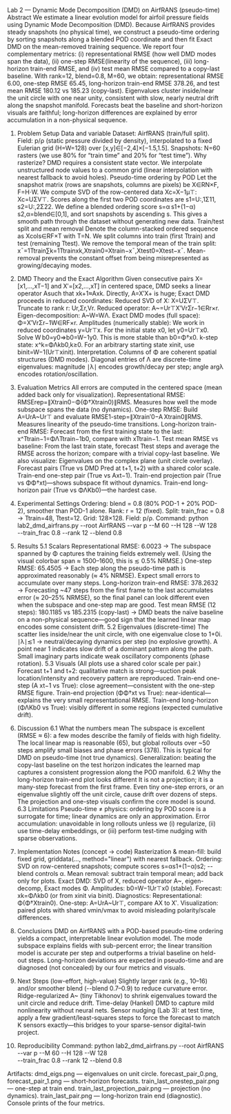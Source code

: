 Lab 2 — Dynamic Mode Decomposition (DMD) on AirfRANS (pseudo-time)
Abstract
We estimate a linear evolution model for airfoil pressure fields using Dynamic Mode Decomposition (DMD). Because AirfRANS provides steady snapshots (no physical time), we construct a pseudo-time ordering by sorting snapshots along a blended POD coordinate and then fit Exact DMD on the mean-removed training sequence. We report four complementary metrics: (i) representational RMSE (how well DMD modes span the data), (ii) one-step RMSE(linearity of the sequence), (iii) long-horizon train-end RMSE, and (iv) test mean RMSE compared to a copy-last baseline. With rank=12, blend=0.8, M=60, we obtain: representational RMSE 6.00, one-step RMSE 65.45, long-horizon train-end RMSE 378.26, and test mean RMSE 180.12 vs 185.23 (copy-last). Eigenvalues cluster inside/near the unit circle with one near unity, consistent with slow, nearly neutral drift along the snapshot manifold. Forecasts beat the baseline and short-horizon visuals are faithful; long-horizon differences are explained by error accumulation in a non-physical sequence.

1. Problem Setup
Data and variable
Dataset: AirfRANS (train/full split).
Field: p/ρ (static pressure divided by density), interpolated to a fixed Eulerian grid (H=W=128) over [x,y]∈[−2,4]×[−1.5,1.5].
Snapshots: N=60 rasters (we use 80% for “train time” and 20% for “test time”).
Why rasterize? DMD requires a consistent state vector. We interpolate unstructured node values to a common grid (linear interpolation with nearest fallback to avoid holes).
Pseudo-time ordering by POD
Let the snapshot matrix (rows are snapshots, columns are pixels) be X∈RN×F, F=H⋅W.
We compute SVD of the row-centered data Xc=X−1μ⊤:
Xc=UΣV⊤.
Scores along the first two POD coordinates are s1=U:,1Σ11, s2=U:,2Σ22.
We define a blended ordering score
s=α s1+(1−α) s2,α=blend∈[0,1],
and sort snapshots by ascending s. This gives a smooth path through the dataset without generating new data.
Train/test split and mean removal
Denote the column-stacked ordered sequence as Xcols∈RF×T with T=N. We split columns into train (first Ttrain) and test (remaining Ttest). We remove the temporal mean of the train split:
xˉ=1Ttrain∑k=1Ttrainxk,Xtrain0=Xtrain−xˉ,Xtest0=Xtest−xˉ.
Mean-removal prevents the constant offset from being misrepresented as growing/decaying modes.

2. DMD Theory and the Exact Algorithm
Given consecutive pairs X=[x1,…,xT−1] and X′=[x2,…,xT] in centered space, DMD seeks a linear operator Asuch that xk+1≈Axk. Directly, A=X′X+ is huge; Exact DMD proceeds in reduced coordinates:
Reduced SVD of X: X=UΣV⊤. Truncate to rank r: Ur,Σr,Vr.
Reduced operator:
A~=Ur⊤X′VrΣr−1∈Rr×r.
Eigen-decomposition: A~W=WΛ.
Exact DMD modes (full space):
Φ=X′VrΣr−1W∈RF×r.
Amplitudes (numerically stable):
We work in reduced coordinates y=Ur⊤x. For the initial state x0, let y0=Ur⊤x0. Solve
W b0=y0⇒b0=W−1y0.
This is more stable than b0=Φ†x0.
k-step state:
x^k=ΦΛkb0,k≥0.
For an arbitrary starting state xinit, use binit=W−1(Ur⊤xinit).
Interpretation.
Columns of Φ are coherent spatial structures (DMD modes). Diagonal entries of Λ are discrete-time eigenvalues: magnitude ∣λ∣ encodes growth/decay per step; angle arg⁡λ encodes rotation/oscillation.

3. Evaluation Metrics
All errors are computed in the centered space (mean added back only for visualization).
Representational RMSE:
RMSErep=∥Xtrain0−Φ(Φ†Xtrain0)∥RMS.
Measures how well the mode subspace spans the data (no dynamics).
One-step RMSE:
Build A=UrA~Ur⊤ and evaluate
RMSE1-step=∥Xtrain′0−A Xtrain0∥RMS.
Measures linearity of the pseudo-time transitions.
Long-horizon train-end RMSE:
Forecast from the first training state to the last:
x^Ttrain−1=ΦΛTtrain−1b0, compare with xTtrain−1.
Test mean RMSE vs baseline:
From the last train state, forecast Ttest steps and average the RMSE across the horizon; compare with a trivial copy-last baseline.
We also visualize:
Eigenvalues on the complex plane (unit circle overlay).
Forecast pairs (True vs DMD Pred at t+1, t+2) with a shared color scale.
Train-end one-step pair (True vs Axt−1).
Train-end projection pair (True vs ΦΦ†xt)—shows subspace fit without dynamics.
Train-end long-horizon pair (True vs ΦΛKb0)—the hardest case.

4. Experimental Settings
Ordering: blend = 0.8 (80% POD-1 + 20% POD-2), smoother than POD-1 alone.
Rank: r = 12 (fixed).
Split: train_frac = 0.8 → Ttrain=48, Ttest=12.
Grid: 128×128.
Field: p/ρ.
Command:
python lab2_dmd_airfrans.py --root AirfRANS --var p --M 60 --H 128 --W 128 \
  --train_frac 0.8 --rank 12 --blend 0.8


5. Results
5.1 Scalars
Representational RMSE: 6.0023
→ The subspace spanned by Φ captures the training fields extremely well.
(Using the visual colorbar span ≈ 1500–1600, this is ≲ 0.5% NRMSE.)
One-step RMSE: 65.4505
→ Each step along the pseudo-time path is approximated reasonably (≈ 4% NRMSE). Expect small errors to accumulate over many steps.
Long-horizon train-end RMSE: 378.2632
→ Forecasting ~47 steps from the first frame to the last accumulates error (≈ 20–25% NRMSE), so the final panel can look different even when the subspace and one-step map are good.
Test mean RMSE (12 steps): 180.1185 vs 185.2315 (copy-last)
→ DMD beats the naïve baseline on a non-physical sequence—good sign that the learned linear map encodes some consistent drift.
5.2 Eigenvalues (discrete-time)
The scatter lies inside/near the unit circle, with one eigenvalue close to 1+0i.
∣λ∣≲1 → neutral/decaying dynamics per step (no explosive growth).
A point near 1 indicates slow drift of a dominant pattern along the path.
Small imaginary parts indicate weak oscillatory components (phase rotation).
5.3 Visuals
(All plots use a shared color scale per pair.)
Forecast t+1 and t+2: qualitative match is strong—suction peak location/intensity and recovery pattern are reproduced.
Train-end one-step (A xt−1 vs True): close agreement—consistent with the one-step RMSE figure.
Train-end projection (ΦΦ†xt vs True): near-identical—explains the very small representational RMSE.
Train-end long-horizon (ΦΛKb0 vs True): visibly different in some regions (expected cumulative drift).

6. Discussion
6.1 What the numbers mean
The subspace is excellent (RMSE ≈ 6): a few modes describe the family of fields with high fidelity.
The local linear map is reasonable (65), but global rollouts over ~50 steps amplify small biases and phase errors (378). This is typical for DMD on pseudo-time (not true dynamics).
Generalization: beating the copy-last baseline on the test horizon indicates the learned map captures a consistent progression along the POD manifold.
6.2 Why the long-horizon train-end plot looks different
It is not a projection; it is a many-step forecast from the first frame. Even tiny one-step errors, or an eigenvalue slightly off the unit circle, cause drift over dozens of steps. The projection and one-step visuals confirm the core model is sound.
6.3 Limitations
Pseudo-time ≠ physics: ordering by POD score is a surrogate for time; linear dynamics are only an approximation.
Error accumulation: unavoidable in long rollouts unless we (i) regularize, (ii) use time-delay embeddings, or (iii) perform test-time nudging with sparse observations.

7. Implementation Notes (concept → code)
Rasterization & mean-fill: build fixed grid, griddata(..., method="linear") with nearest fallback.
Ordering: SVD on row-centered snapshots; compute scores s=αs1+(1−α)s2; --blend controls α.
Mean removal: subtract train temporal mean; add back only for plots.
Exact DMD: SVD of X, reduced operator A~, eigen-decomp, Exact modes Φ.
Amplitudes: b0=W−1Ur⊤x0 (stable).
Forecast: xk=ΦΛkb0 (or from xinit via binit).
Diagnostics:
Representational: Φ(Φ†Xtrain0).
One-step: A=UrA~Ur⊤, compare AX to X′.
Visualization: paired plots with shared vmin/vmax to avoid misleading polarity/scale differences.

8. Conclusions
DMD on AirfRANS with a POD-based pseudo-time ordering yields a compact, interpretable linear evolution model. The mode subspace explains fields with sub-percent error; the linear transition model is accurate per step and outperforms a trivial baseline on held-out steps. Long-horizon deviations are expected in pseudo-time and are diagnosed (not concealed) by our four metrics and visuals.

9. Next Steps (low-effort, high-value)
Slightly larger rank (e.g., 10–16) and/or smoother blend (--blend 0.7–0.9) to reduce curvature error.
Ridge-regularized A~ (tiny Tikhonov) to shrink eigenvalues toward the unit circle and reduce drift.
Time-delay (Hankel) DMD to capture mild nonlinearity without neural nets.
Sensor nudging (Lab 3): at test time, apply a few gradient/least-squares steps to force the forecast to match K sensors exactly—this bridges to your sparse-sensor digital-twin project.

10. Reproducibility
Command:
python lab2_dmd_airfrans.py --root AirfRANS --var p --M 60 --H 128 --W 128 \
  --train_frac 0.8 --rank 12 --blend 0.8

Artifacts:
dmd_eigs.png — eigenvalues on unit circle.
forecast_pair_0.png, forecast_pair_1.png — short-horizon forecasts.
train_last_onestep_pair.png — one-step at train end.
train_last_projection_pair.png — projection (no dynamics).
train_last_pair.png — long-horizon train end (diagnostic).
Console prints of the four metrics.



